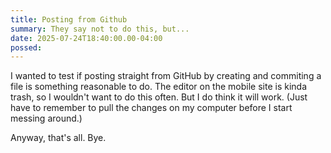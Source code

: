 ```yaml
---
title: Posting from Github
summary: They say not to do this, but...
date: 2025-07-24T18:40:00.00-04:00
possed:
---
```


I wanted to test if posting straight from GitHub by creating and commiting a file is something reasonable to do. The editor on the mobile site is kinda trash, so I wouldn't want to do this often. But I do think it will work. (Just have to remember to pull the changes on my computer before I start messing around.)

Anyway, that's all. Bye.
